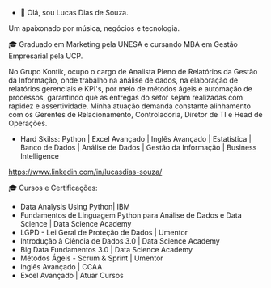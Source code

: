 - 👋 Olá, sou Lucas Dias de Souza.

Um apaixonado por música, negócios e tecnologia.

:mortar_board: Graduado em Marketing pela UNESA e cursando MBA em Gestão Empresarial pela UCP.

No Grupo Kontik, ocupo o cargo de Analista Pleno de Relatórios da Gestão da Informação, onde trabalho na análise de dados, na elaboração de relatórios gerenciais e KPI's, por meio de métodos ágeis e automação de processos, garantindo que as entregas do setor sejam realizadas com rapidez e assertividade.
Minha atuação demanda constante alinhamento com os Gerentes de Relacionamento, Controladoria, Diretor de TI e Head de Operações.

- Hard Skilss:
  Python | Excel Avançado | Inglês Avançado | Estatística | Banco de Dados | Análise de Dados | Gestão da Informação | Business Intelligence

https://www.linkedin.com/in/lucasdias-souza/

:mortar_board: Cursos e Certificações:

- Data Analysis Using Python| IBM 
- Fundamentos de Linguagem Python para Análise de Dados e Data Science | Data Science Academy
- LGPD - Lei Geral de Proteção de Dados | Umentor
- Introdução à Ciência de Dados 3.0 | Data Science Academy
- Big Data Fundamentos 3.0  | Data Science Academy
- Métodos Ágeis - Scrum & Sprint | Umentor
- Inglês Avançado | CCAA
- Excel Avançado | Atuar Cursos




